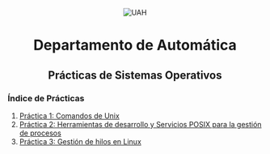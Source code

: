 <p align="center">
  <img src="https://www.uah.es/export/sites/uah/.galleries/imagenes-estructura/logo1.png_105938625.png" alt="UAH">
</p>


# <center>Departamento de Automática</center>
## <center>Prácticas de Sistemas Operativos</center>

### Índice de Prácticas

1. [Práctica 1: Comandos de Unix]()
2. [Práctica 2: Herramientas de desarrollo y Servicios POSIX para la gestión de procesos ](p2/README_P2.md)
3. [Práctica 3: Gestión de hilos en Linux](p3/README_P3.md)



